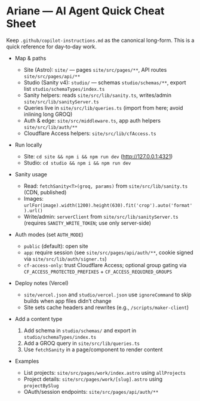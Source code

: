 # Ariane — AI Agent Quick Cheat Sheet

Keep `.github/copilot-instructions.md` as the canonical long-form. This is a quick reference for day‑to‑day work.

- Map & paths
  - Site (Astro): `site/` — pages `site/src/pages/**`, API routes `site/src/pages/api/**`
  - Studio (Sanity v4): `studio/` — schemas `studio/schemas/**`, export list `studio/schemaTypes/index.ts`
  - Sanity helpers: reads `site/src/lib/sanity.ts`, writes/admin `site/src/lib/sanityServer.ts`
  - Queries live in `site/src/lib/queries.ts` (import from here; avoid inlining long GROQ)
  - Auth & edge: `site/src/middleware.ts`, app auth helpers `site/src/lib/auth/**`
  - Cloudflare Access helpers: `site/src/lib/cfAccess.ts`

- Run locally
  - Site: `cd site && npm i && npm run dev` (http://127.0.0.1:4321)
  - Studio: `cd studio && npm i && npm run dev`

- Sanity usage
  - Read: `fetchSanity<T>(groq, params)` from `site/src/lib/sanity.ts` (CDN, published)
  - Images: `urlFor(image).width(1200).height(630).fit('crop').auto('format').url()`
  - Write/admin: `serverClient` from `site/src/lib/sanityServer.ts` (requires `SANITY_WRITE_TOKEN`; use only server-side)

- Auth modes (set `AUTH_MODE`)
  - `public` (default): open site
  - `app`: require session (see `site/src/pages/api/auth/**`, cookie signed via `site/src/lib/auth/signer.ts`)
  - `cf-access-only`: trust Cloudflare Access; optional group gating via `CF_ACCESS_PROTECTED_PREFIXES` + `CF_ACCESS_REQUIRED_GROUPS`

- Deploy notes (Vercel)
  - `site/vercel.json` and `studio/vercel.json` use `ignoreCommand` to skip builds when app files didn’t change
  - Site sets cache headers and rewrites (e.g., `/scripts/maker-client`)

- Add a content type
  1) Add schema in `studio/schemas/` and export in `studio/schemaTypes/index.ts`
  2) Add a GROQ query in `site/src/lib/queries.ts`
  3) Use `fetchSanity` in a page/component to render content

- Examples
  - List projects: `site/src/pages/work/index.astro` using `allProjects`
  - Project details: `site/src/pages/work/[slug].astro` using `projectBySlug`
  - OAuth/session endpoints: `site/src/pages/api/auth/**`
